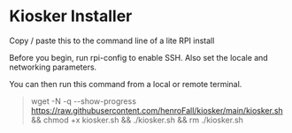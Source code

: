 # Kiosker Installer
 Copy / paste this to the command line of a lite RPI install
 
 Before you begin, run rpi-config to enable SSH. Also set the locale and networking parameters.
 
 You can then run this command from a local or remote terminal. 

> wget -N -q --show-progress https://raw.githubusercontent.com/henroFall/kiosker/main/kiosker.sh && chmod +x kiosker.sh && ./kiosker.sh && rm ./kiosker.sh



